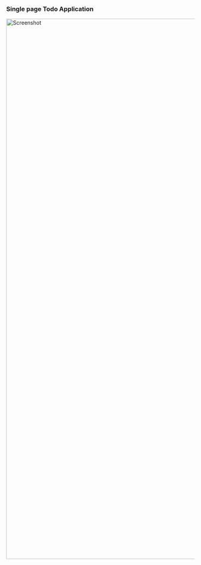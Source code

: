### Single page Todo Application

<img width="1440" alt="Screenshot" src="https://github.com/user-attachments/assets/615019e5-6e4f-43da-a5c1-7165dcfb3d96" />
